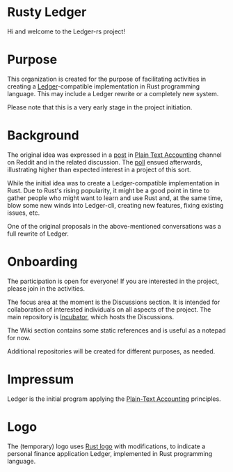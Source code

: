 # Rusty Ledger

Hi and welcome to the Ledger-rs project!

# Purpose

This organization is created for the purpose of facilitating activities in creating a [Ledger](https://ledger-cli.org/)-compatible implementation in Rust programming language. This may include a Ledger rewrite or a completely new system.

Please note that this is a very early stage in the project initiation.

# Background

The original idea was expressed in a [post](https://www.reddit.com/r/plaintextaccounting/comments/yrit29/ledgercompatible_implementation_in_rust/) in [Plain Text Accounting](https://www.reddit.com/r/plaintextaccounting/) channel on Reddit and in the related discussion.
The [poll](https://www.reddit.com/r/plaintextaccounting/comments/zjtz9x/interested_in_contributing_to_ledger_port_to_rust/) ensued afterwards, illustrating higher than expected interest in a project of this sort.

While the initial idea was to create a Ledger-compatible implementation in Rust. Due to Rust's rising popularity, it might be a good point in time to gather people who might want to learn and use Rust and, at the same time, blow some new winds into Ledger-cli, creating new features, fixing existing issues, etc.

One of the original proposals in the above-mentioned conversations was a full rewrite of Ledger.

# Onboarding

The participation is open for everyone! If you are interested in the project, please join in the activities.

The focus area at the moment is the Discussions section. It is intended for collaboration of interested individuals on all aspects of the project.
The main repository is [Incubator](https://github.com/ledger-rs/incubator), which hosts the Discussions. 

The Wiki section contains some static references and is useful as a notepad for now.

Additional repositories will be created for different purposes, as needed.

# Impressum

Ledger is the initial program applying the [Plain-Text Accounting](https://plaintextaccounting.org/) principles.

# Logo

The (temporary) logo uses [Rust logo](https://foundation.rust-lang.org/policies/logo-policy-and-media-guide/) with modifications, to indicate a personal finance application Ledger, implemented in Rust programming language.
